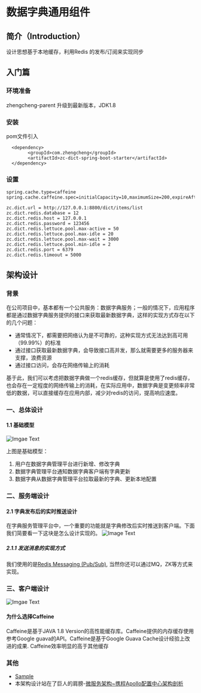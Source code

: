 # 数据字典通用组件

## **简介**（Introduction）

设计思想基于本地缓存，利用Redis 的发布/订阅来实现同步

## **入门篇**

### **环境准备**

zhengcheng-parent 升级到最新版本，JDK1.8

### **安装**

pom文件引入

```
  <dependency>
        <groupId>com.zhengcheng</groupId>
        <artifactId>zc-dict-spring-boot-starter</artifactId>
  </dependency>
```

### **设置**

```
spring.cache.type=caffeine
spring.cache.caffeine.spec=initialCapacity=10,maximumSize=200,expireAfterWrite=300s

zc.dict.url = http://127.0.0.1:8800/dict/items/list
zc.dict.redis.database = 12
zc.dict.redis.host = 127.0.0.1
zc.dict.redis.password = 123456
zc.dict.redis.lettuce.pool.max-active = 50
zc.dict.redis.lettuce.pool.max-idle = 20
zc.dict.redis.lettuce.pool.max-wait = 3000
zc.dict.redis.lettuce.pool.min-idle = 2
zc.dict.redis.port = 6379
zc.dict.redis.timeout = 5000
```

## 架构设计

### 背景

在公司项目中，基本都有一个公共服务：数据字典服务；一般的情况下，应用程序都是通过数据字典服务提供的接口来获取最新数据字典，这样的实现方式存在以下的几个问题：
- 通常情况下，都需要把网络认为是不可靠的，这种实现方式无法达到高可用（99.99%）的标准
- 通过接口获取最新数据字典，会导致接口高并发，那么就需要更多的服务器来支撑，浪费资源
- 通过接口访问，会存在网络传输上的消耗

基于此，我们可以考虑把数据字典做一个redis缓存，但就算是使用了redis缓存，也会存在一定程度的网络传输上的消耗，在实际应用中，数据字典是变更频率非常低的数据，可以直接缓存在应用内部，减少对redis的访问，提高响应速度。

### 一、总体设计

#### 1.1 基础模型
![Imgae Text](https://gitee.com/zhangquansheng/zhengcheng-parent/raw/master/doc/image/dict-1-1png.png)

上图是基础模型：
1. 用户在数据字典管理平台进行新增、修改字典
2. 数据字典管理平台通知数据字典客户端有字典更新
3. 数据字典从数据字典管理平台拉取最新的字典、更新本地配置


### 二、服务端设计

#### 2.1 字典发布后的实时推送设计
在字典服务管理平台中，一个重要的功能就是字典修改后实时推送到客户端。下面我们简要看一下这块是怎么设计实现的。
![Image Text](https://gitee.com/zhangquansheng/zhengcheng-parent/raw/master/doc/image/dict-send.jpg)

##### 2.1.1 发送消息的实现方式

我们使用的是[Redis Messaging (Pub/Sub)](
https://docs.spring.io/spring-data/data-redis/docs/current/reference/html/#pubsub), 当然你还可以通过MQ，ZK等方式来实现。

### 三、客户端设计
![Imgae Text](https://gitee.com/zhangquansheng/zhengcheng-parent/raw/master/doc/image/dict-client.jpg)


#### 为什么选择Caffeine

Caffeine是基于JAVA 1.8 Version的高性能缓存库。Caffeine提供的内存缓存使用参考Google guava的API。Caffeine是基于Google Guava Cache设计经验上改进的成果. Caffeine效率明显的高于其他缓存

### 其他

- [Sample](https://gitee.com/zhangquansheng/magic/tree/redis/)
- 本架构设计站在了巨人的肩膀-[微服务架构~携程Apollo配置中心架构剖析](https://mp.weixin.qq.com/s/-hUaQPzfsl9Lm3IqQW3VDQ)


